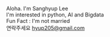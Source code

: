 Aloha. I'm Sanghyup Lee  
I'm interested in python, AI and Bigdata  
Fun Fact : I'm not married    
연락주세요 hyup205@gmail.com  